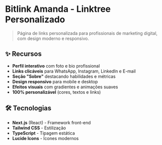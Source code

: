 # Bitlink Amanda - Linktree Personalizado

> Página de links personalizada para profissionais de marketing digital, com design moderno e responsivo.

## ✨ Recursos

- **Perfil interativo** com foto e bio profissional
- **Links clicáveis** para WhatsApp, Instagram, LinkedIn e E-mail
- **Seção "Sobre"** destacando habilidades e métricas
- **Design responsivo** para mobile e desktop
- **Efeitos visuais** com gradientes e animações suaves
- **100% personalizável** (cores, textos e links)

## 🛠 Tecnologias

- **Next.js** (React) - Framework front-end
- **Tailwind CSS** - Estilização
- **TypeScript** - Tipagem estática
- **Lucide Icons** - Ícones modernos
  
